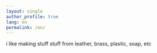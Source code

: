 ```yaml
---
layout: single
author_profile: true
lang: en
permalink: /en/
---
```

i like making stuff
stuff from leather, brass, plastic, soap, etc
